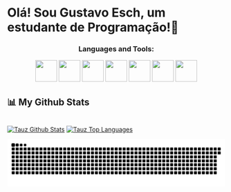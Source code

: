 <h1> Olá! Sou Gustavo Esch, um estudante de Programação!👋 </h1>
<h3 align="center">Languages and Tools:</h3>

<div align="center">
<img height=50 width=50 src="https://cdn.jsdelivr.net/gh/devicons/devicon/icons/bash/bash-original.svg" />
<img height=50 width=50 src="https://cdn.jsdelivr.net/gh/devicons/devicon/icons/linux/linux-original.svg" />
<img height=50 width=50 src="https://cdn.jsdelivr.net/gh/devicons/devicon/icons/python/python-original.svg" />
<img height=50 width=50 src="https://cdn.jsdelivr.net/gh/devicons/devicon/icons/pycharm/pycharm-original.svg" />
<img height=50 width=50 src="https://cdn.jsdelivr.net/gh/devicons/devicon/icons/vscode/vscode-original.svg" />
<img height=50 width=50 src="https://cdn.jsdelivr.net/gh/devicons/devicon/icons/github/github-original.svg" />
<img height=50 width=50 src="https://cdn.jsdelivr.net/gh/devicons/devicon/icons/git/git-original.svg" />
</div>


## 📊 My Github Stats

<br/>
  <a href="https://github.com/gustavoesch/"><img alt="Tauz Github Stats" height="180em" src="https://github-readme-stats.vercel.app/api?username=gustavoesch&show_icons=true&count_private=true&theme=tokyonight&hide_border=true&bg_color=0D1117" /></a>
  <a href="https://github.com/gustavoesch/"><img alt="Tauz Top Languages" height="170em" src="https://github-readme-stats.vercel.app/api/top-langs/?username=gustavoesch&langs_count=10&count_private=true&layout=default&theme=tokyonight&hide_border=true&bg_color=0D1117&hide=javascript" /></a>
  <br/>









![Snake animation](gustavoesch-snake.svg)


<!--
## 🌐 Redes:
[![Discord](https://img.shields.io/badge/Discord-%237289DA.svg?logo=discord&logoColor=white)](htttps://discord.gg/https://discord.gg/a6BaUvYeY3) [![Instagram](https://img.shields.io/badge/Instagram-%23E4405F.svg?logo=Instagram&logoColor=white)](https://instagram.com/QuiraDon)
-->



<!--
**gustavoesch/gustavoesch** is a ✨ _special_ ✨ repository because its `README.md` (this file) appears on your GitHub profile.

Here are some ideas to get you started:

- 🔭 I’m currently working on ...
- 🌱 I’m currently learning ...
- 👯 I’m looking to collaborate on ...
- 🤔 I’m looking for help with ...
- 💬 Ask me about ...
- 📫 How to reach me: ...
- 😄 Pronouns: ...
- ⚡ Fun fact: ...
-->

